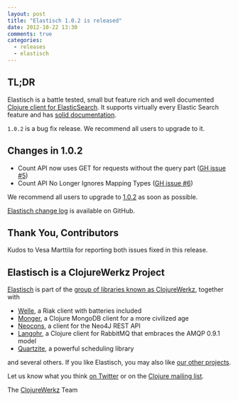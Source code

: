 ```yaml
---
layout: post
title: "Elastisch 1.0.2 is released"
date: 2012-10-22 13:30
comments: true
categories:
  - releases
  - elastisch
---
```


## TL;DR

Elastisch is a battle tested, small but feature rich and well documented [Clojure client for ElasticSearch](http://clojureelasticsearch.info).
It supports virtually every Elastic Search feature and has [solid documentation](http://clojureelasticsearch.info).

`1.0.2` is a bug fix release. We recommend all users to upgrade to it.


## Changes in 1.0.2

 * Count API now uses GET for requests without the query part ([GH issue #5](https://github.com/clojurewerkz/elastisch/issues/5))
 * Count API No Longer Ignores Mapping Types  ([GH issue #6](https://github.com/clojurewerkz/elastisch/issues/6))

We recommend all users to upgrade to [1.0.2](https://clojars.org/clojurewerkz/elastisch/versions/1.0.2) as soon as possible.

[Elastisch change log](https://github.com/clojurewerkz/elastisch/blob/1.0.x-stable/ChangeLog.md) is available on GitHub.


## Thank You, Contributors

Kudos to Vesa Marttila for reporting both issues fixed in this release.


## Elastisch is a ClojureWerkz Project

[Elastisch](http://clojureelasticsearch.info) is part of the [group of libraries known as ClojureWerkz](http://clojurewerkz.org), together with

 * [Welle](https://clojureriak.info), a Riak client with batteries included
 * [Monger](https://clojuremongodb.info), a Clojure MongoDB client for a more civilized age
 * [Neocons](https://clojureneo4j.info), a client for the Neo4J REST API
 * [Langohr](https://clojurerabbitmq.info), a Clojure client for RabbitMQ that embraces the AMQP 0.9.1 model
 * [Quartzite](https://clojurequartz.info), a powerful scheduling library

and several others. If you like Elastisch, you may also like [our other projects](http://clojurewerkz.org).

Let us know what you think [on Twitter](http://twitter.com/clojurewerkz) or on the [Clojure mailing list](https://groups.google.com/group/clojure).


The [ClojureWerkz](http://clojurewerkz.org) Team
